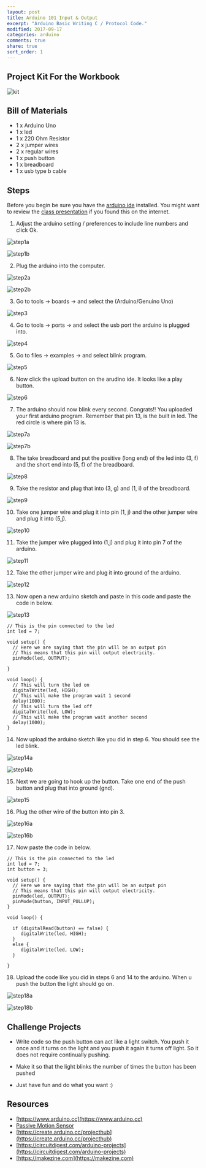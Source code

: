 ```yaml
---
layout: post
title: Arduino 101 Input & Output
excerpt: "Arduino Basic Writing C / Protocol Code."
modified: 2017-09-17
categories: arduino
comments: true
share: true
sort_order: 1
---
```


## Project Kit For the Workbook

![kit](/images/arduino/2017-09-10-arduino-input-output/kit.jpg)
 

## Bill of Materials 

- 1 x Arduino Uno
- 1 x led 
- 1 x 220 Ohm Resistor
- 2 x jumper wires
- 2 x regular wires 
- 1 x push button
- 1 x breadboard
- 1 x usb type b cable


## Steps

Before you begin be sure you have the [arduino ide](https://www.arduino.cc/en/Main/Software) installed.  You might want to review the [class presentation](https://docs.google.com/presentation/d/1MoRwCLQkwIvOVirSYqP_qpZK4cVCWzgDfzAIcsbjcqk/edit?usp=sharing)
if you found this on the internet.

1) Adjust the arduino setting / preferences to include line numbers and click Ok.

![step1a](/images/arduino/2017-09-10-arduino-input-output/step1a.png)

![step1b](/images/arduino/2017-09-10-arduino-input-output/step1b.png)


2) Plug the arduino into the computer.

![step2a](/images/arduino/2017-09-10-arduino-input-output/step2a.jpg)

![step2b](/images/arduino/2017-09-10-arduino-input-output/step2b.jpg)

3) Go to tools -> boards -> and select the (Arduino/Genuino Uno)

![step3](/images/arduino/2017-09-10-arduino-input-output/step3.png)

4) Go to tools -> ports -> and select the usb port the arduino is plugged into.

![step4](/images/arduino/2017-09-10-arduino-input-output/step4.png)

5) Go to files -> examples -> and select blink program.

![step5](/images/arduino/2017-09-10-arduino-input-output/step5.png)

6) Now click the upload button on the arudino ide.  It looks like a play button.

![step6](/images/arduino/2017-09-10-arduino-input-output/step6.png)

7) The arduino should now blink every second.  Congrats!! You uploaded your first arduino program.  Remember that pin 13, is the built in led.  The red circle is where pin 13 is.

![step7a](/images/arduino/2017-09-10-arduino-input-output/step7a.jpg)

![step7b](/images/arduino/2017-09-10-arduino-input-output/step7b.jpg)

8) The take breadboard and put the positive (long end) of the led into (3, f) and the short end into (5, f) of the breadboard.

![step8](/images/arduino/2017-09-10-arduino-input-output/step8.jpg)

9) Take the resistor and plug that into (3, g) and (1, i) of the breadboard.

![step9](/images/arduino/2017-09-10-arduino-input-output/step9.jpg)

10) Take one jumper wire and plug it into pin (1, j) and the other jumper wire and plug it into (5,j).

![step10](/images/arduino/2017-09-10-arduino-input-output/step10.jpg)

11) Take the jumper wire plugged into (1,j) and plug it into pin 7 of the arduino.

![step11](/images/arduino/2017-09-10-arduino-input-output/step11.jpg)

12) Take the other jumper wire and plug it into ground of the arduino.

![step12](/images/arduino/2017-09-10-arduino-input-output/step12.jpg)

13) Now open a new arduino sketch and paste in this code and paste the code in below.

![step13](/images/arduino/2017-09-10-arduino-input-output/step13.png)

```
// This is the pin connected to the led
int led = 7;

void setup() {
  // Here we are saying that the pin will be an output pin
  // This means that this pin will output electricity.
  pinMode(led, OUTPUT);

}

void loop() {
  // This will turn the led on
  digitalWrite(led, HIGH);
  // This will make the program wait 1 second
  delay(1000);
  // This will turn the led off
  digitalWrite(led, LOW);
  // This will make the program wait another second
  delay(1000);
}

```

14) Now upload the arduino sketch like you did in step 6.  You should see the led blink.

![step14a](/images/arduino/2017-09-10-arduino-input-output/step14a.jpg)

![step14b](/images/arduino/2017-09-10-arduino-input-output/step14b.jpg)

15) Next we are going to hook up the button.  Take one end of the push button and plug that into ground (gnd).

![step15](/images/arduino/2017-09-10-arduino-input-output/step15.jpg)

16) Plug the other wire of the button into pin 3.

![step16a](/images/arduino/2017-09-10-arduino-input-output/step16a.jpg)

![step16b](/images/arduino/2017-09-10-arduino-input-output/step16b.jpg)

17) Now paste the code in below.

``` 
// This is the pin connected to the led
int led = 7;
int button = 3;

void setup() {
  // Here we are saying that the pin will be an output pin
  // This means that this pin will output electricity.
  pinMode(led, OUTPUT);
  pinMode(button, INPUT_PULLUP);
}

void loop() {

  if (digitalRead(button) == false) {
     digitalWrite(led, HIGH);
  }
  else {
     digitalWrite(led, LOW);
  }
  
}
```

18) Upload the code like you did in steps 6 and 14 to the arduino.  When u push the button the light should go on.

![step18a](/images/arduino/2017-09-10-arduino-input-output/step18a.jpg)

![step18b](/images/arduino/2017-09-10-arduino-input-output/step18b.jpg)



## Challenge Projects

- Write code so the push button can act like a light switch.  You push it once and it turns on the light and you push it again it turns off light.  So it does not require continually pushing.

- Make it so that the light blinks the number of times the button has been pushed

- Just have fun and do what you want :)

## Resources

- [https://www.arduino.cc](https://www.arduino.cc) 
- [Passive Motion Sensor](https://learn.adafruit.com/pir-passive-infrared-proximity-motion-sensor/how-pirs-work) 
- [https://create.arduino.cc/projecthub](https://create.arduino.cc/projecthub) 
- [https://circuitdigest.com/arduino-projects](https://circuitdigest.com/arduino-projects) 
- [https://makezine.com](https://makezine.com)
